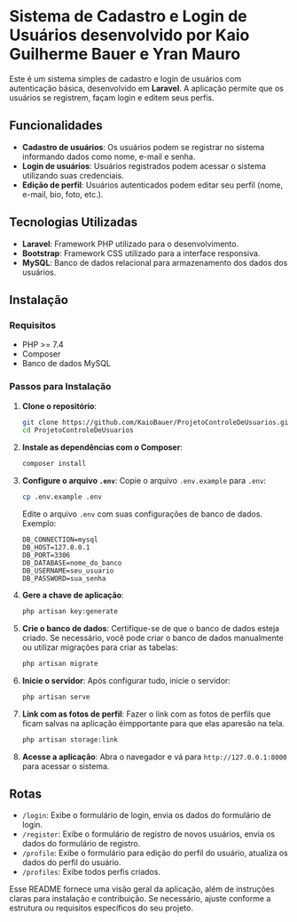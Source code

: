 # Sistema de Cadastro e Login de Usuários desenvolvido por Kaio Guilherme Bauer e Yran Mauro

Este é um sistema simples de cadastro e login de usuários com autenticação básica, desenvolvido em **Laravel**. A aplicação permite que os usuários se registrem, façam login e editem seus perfis.

## Funcionalidades

-   **Cadastro de usuários**: Os usuários podem se registrar no sistema informando dados como nome, e-mail e senha.
-   **Login de usuários**: Usuários registrados podem acessar o sistema utilizando suas credenciais.
-   **Edição de perfil**: Usuários autenticados podem editar seu perfil (nome, e-mail, bio, foto, etc.).

## Tecnologias Utilizadas

-   **Laravel**: Framework PHP utilizado para o desenvolvimento.
-   **Bootstrap**: Framework CSS utilizado para a interface responsiva.
-   **MySQL**: Banco de dados relacional para armazenamento dos dados dos usuários.

## Instalação

### Requisitos

-   PHP >= 7.4
-   Composer
-   Banco de dados MySQL

### Passos para Instalação

1. **Clone o repositório**:

    ```bash
    git clone https://github.com/KaioBauer/ProjetoControleDeUsuarios.git
    cd ProjetoControleDeUsuarios
    ```

2. **Instale as dependências com o Composer**:

    ```bash
    composer install
    ```

3. **Configure o arquivo `.env`**:
   Copie o arquivo `.env.example` para `.env`:

    ```bash
    cp .env.example .env
    ```

    Edite o arquivo `.env` com suas configurações de banco de dados. Exemplo:

    ```env
    DB_CONNECTION=mysql
    DB_HOST=127.0.0.1
    DB_PORT=3306
    DB_DATABASE=nome_do_banco
    DB_USERNAME=seu_usuario
    DB_PASSWORD=sua_senha
    ```

4. **Gere a chave de aplicação**:

    ```bash
    php artisan key:generate
    ```

5. **Crie o banco de dados**:
   Certifique-se de que o banco de dados esteja criado. Se necessário, você pode criar o banco de dados manualmente ou utilizar migrações para criar as tabelas:

    ```bash
    php artisan migrate
    ```

6. **Inicie o servidor**:
   Após configurar tudo, inicie o servidor:

    ```bash
    php artisan serve

    ```

7. **Link com as fotos de perfil**:
   Fazer o link com as fotos de perfils que ficam salvas na aplicação éimpportante para que elas aparesão na tela.

    ```bash
    php artisan storage:link
    ```

8. **Acesse a aplicação**:
   Abra o navegador e vá para `http://127.0.0.1:8000` para acessar o sistema.

## Rotas

-   `/login`: Exibe o formulário de login, envia os dados do formulário de login.
-   `/register`: Exibe o formulário de registro de novos usuários, envia os dados do formulário de registro.
-   `/profile`: Exibe o formulário para edição do perfil do usuário, atualiza os dados do perfil do usuário.
-   `/profiles`: Exibe todos perfis criados.

Esse README fornece uma visão geral da aplicação, além de instruções claras para instalação e contribuição. Se necessário, ajuste conforme a estrutura ou requisitos específicos do seu projeto.
